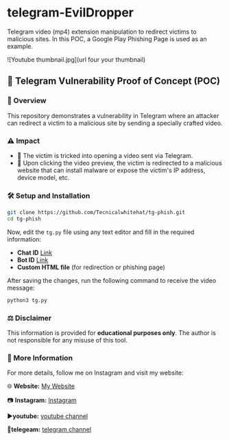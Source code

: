 
# telegram-EvilDropper

Telegram video (mp4) extension manipulation to redirect victims to malicious sites. In this POC, a Google Play Phishing Page is used as an example.

![Youtube thumbnail.jpg](url four your thumbnail)


## 📌 Telegram Vulnerability Proof of Concept (POC)

### 🚀 Overview
This repository demonstrates a vulnerability in Telegram where an attacker can redirect a victim to a malicious site by sending a specially crafted video.

### ⚠️ Impact
- 🛑 The victim is tricked into opening a video sent via Telegram.
- 🔗 Upon clicking the video preview, the victim is redirected to a malicious website that can install malware or expose the victim's IP address, device model, etc.

### 🛠 Setup and Installation

```bash
git clone https://github.com/Tecnicalwhitehat/tg-phish.git
cd tg-phish
```

Now, edit the `tg.py` file using any text editor and fill in the required information:
- **Chat ID** [Link](https://t.me/chatIDrobot)
- **Bot ID** [Link](https://t.me/BotFather)
- **Custom HTML file** (for redirection or phishing page)

After saving the changes, run the following command to receive the video message:

```bash
python3 tg.py
```

### ⚖️ Disclaimer
This information is provided for **educational purposes only**. The author is not responsible for any misuse of this tool.

### 📢 More Information
For more details, follow me on Instagram and visit my website:

🌐 **Website:** [My Website](--url--)

📷 **Instagram:** [Instagram](https://www.instagram.com/technicalwhitehat)

▶️**youtube:** [youtube channel](https://www.youtube.com/@technicalwhitehat)

🔭**telegeam:** [telegram channel](https://t.me/technicalwhitehat)

